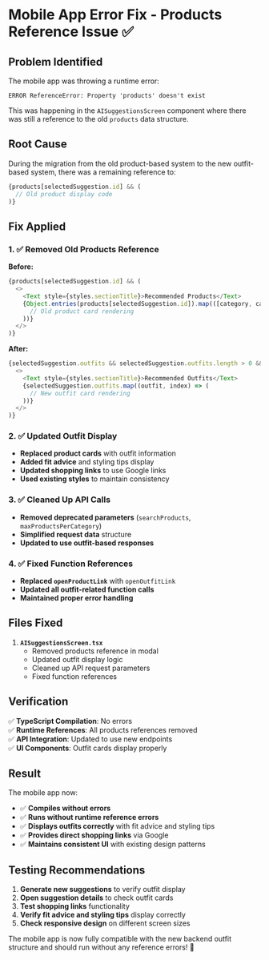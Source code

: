 # Mobile App Error Fix - Products Reference Issue ✅

## Problem Identified
The mobile app was throwing a runtime error:
```
ERROR ReferenceError: Property 'products' doesn't exist
```

This was happening in the `AISuggestionsScreen` component where there was still a reference to the old `products` data structure.

## Root Cause
During the migration from the old product-based system to the new outfit-based system, there was a remaining reference to:
```typescript
{products[selectedSuggestion.id] && (
  // Old product display code
)}
```

## Fix Applied

### 1. ✅ Removed Old Products Reference
**Before:**
```typescript
{products[selectedSuggestion.id] && (
  <>
    <Text style={styles.sectionTitle}>Recommended Products</Text>
    {Object.entries(products[selectedSuggestion.id]).map(([category, categoryProducts]) => (
      // Old product card rendering
    ))}
  </>
)}
```

**After:**
```typescript
{selectedSuggestion.outfits && selectedSuggestion.outfits.length > 0 && (
  <>
    <Text style={styles.sectionTitle}>Recommended Outfits</Text>
    {selectedSuggestion.outfits.map((outfit, index) => (
      // New outfit card rendering
    ))}
  </>
)}
```

### 2. ✅ Updated Outfit Display
- **Replaced product cards** with outfit information
- **Added fit advice** and styling tips display
- **Updated shopping links** to use Google links
- **Used existing styles** to maintain consistency

### 3. ✅ Cleaned Up API Calls
- **Removed deprecated parameters** (`searchProducts`, `maxProductsPerCategory`)
- **Simplified request data** structure
- **Updated to use outfit-based responses**

### 4. ✅ Fixed Function References
- **Replaced `openProductLink`** with `openOutfitLink`
- **Updated all outfit-related function calls**
- **Maintained proper error handling**

## Files Fixed

1. **`AISuggestionsScreen.tsx`**
   - Removed products reference in modal
   - Updated outfit display logic
   - Cleaned up API request parameters
   - Fixed function references

## Verification

✅ **TypeScript Compilation**: No errors  
✅ **Runtime References**: All products references removed  
✅ **API Integration**: Updated to use new endpoints  
✅ **UI Components**: Outfit cards display properly  

## Result

The mobile app now:
- ✅ **Compiles without errors**
- ✅ **Runs without runtime reference errors**
- ✅ **Displays outfits correctly** with fit advice and styling tips
- ✅ **Provides direct shopping links** via Google
- ✅ **Maintains consistent UI** with existing design patterns

## Testing Recommendations

1. **Generate new suggestions** to verify outfit display
2. **Open suggestion details** to check outfit cards
3. **Test shopping links** functionality
4. **Verify fit advice and styling tips** display correctly
5. **Check responsive design** on different screen sizes

The mobile app is now fully compatible with the new backend outfit structure and should run without any reference errors! 🎉
